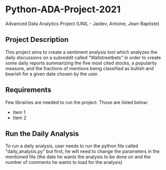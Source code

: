 # Python-ADA-Project-2021
Advanced Data Analytics Project (UNIL - Jaidev, Antoine, Jean-Baptiste)

## Project Description

This project aims to create a sentiment analysis tool which analyzes the daily discussions on a subreddit called "Wallstreetbets" in order to create some daily reports summarizing the five most cited stocks, a popularity measure, and the fractions of mentions being classified as bullish and bearish for a given date chosen by the user. 

## Requirements

Few librairies are needed to run the project. Those are listed below:

* Item 1
* Item 2

## Run the Daily Analysis

To run a daily analysis, user needs to run the python file called "daily_analysis.py" but first, he will need to change the parameters in the mentioned file (the date he wants the analysis to be done on and the number of comments he wants to load for the analysis)

